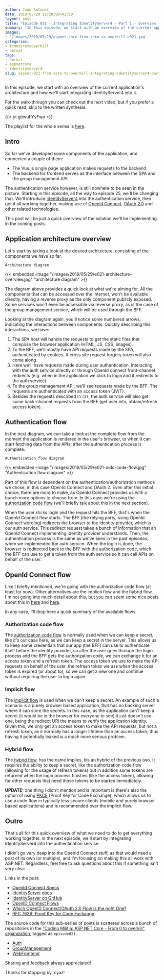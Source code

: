 ```yaml
---
author: João Antunes
date: 2019-05-29 19:20:00+01:00
layout: post
title: "Episode 021 - Integrating IdentityServer4 - Part 1 - Overview - ASP.NET Core: From 0 to overkill"
summary: "In this episode, we start with an overview of the current application's architecture and how we'll start integrating IdentityServer4 into it."
images:
- '/images/2019/05/29/aspnet-core-from-zero-to-overkill-e021.jpg'
categories:
- fromzerotooverkill
- dotnet
tags:
- dotnet
- aspnetcore
- identityserver4
slug: aspnet-021-from-zero-to-overkill-integrating-identityserver4-part1-overview
---
```


In this episode, we start with an overview of the current application's architecture and how we'll start integrating IdentityServer4 into it.

For the walk-through you can check out the next video, but if you prefer a quick read, skip to the written synthesis.

{{< yt gitwuhYvFwo >}}

The playlist for the whole series is [here](https://www.youtube.com/playlist?list=PLN0oN9Azm_MMAjk3nhRnmHdr1l0160Dhs).
<br />

## Intro
So far we've developed some components of the application, and connected a couple of them:
- The Vue.js single page application makes requests to the backend
- The backend for frontend serves as the interface between the SPA and the group management API

The authentication service however, is still nowhere to be seen in the picture. Starting in this episode, all the way to episode 25, we'll be changing that. We'll introduce [IdentityServer4](https://github.com/IdentityServer/IdentityServer4) into the authentication service, then get it all working together, making use of [OpenId Connect](https://openid.net/connect/), [OAuth 2.0](https://oauth.net/2/) and other related technologies.

This post will be just a quick overview of the solution we'll be implementing in the coming posts.

## Application architecture overview
Let's start by taking a look at the desired architecture, consisting of the components we have so far.

`Architecture diagram`

{{< embedded-image "/images/2019/05/29/e021-architecture-overview.jpg" "architecture diagram" >}}

The diagram above provides a quick look at what we're aiming for. All the components that can be accessed over the internet, won't be available directly, having a reverse proxy as the only component publicly exposed. Some services won't even be accessible via reverse proxy, as is the case of the group management service, which will be used through the BFF.

Looking at the diagram again, you'll notice some numbered arrows, indicating the interactions between components. Quickly describing this interactions, we have:

1. The SPA host will handle the requests to get the static files that compose the browser application (HTML, JS, CSS, images).
2. To the BFF, we'll mostly have API requests made by the SPA, authenticated by cookies. A cross site request forgery token will also come along.
3. Here we'll have requests made during user authentication, interacting with the auth service directly or through OpenId connect front-channel redirects (e.g. when in the application we click to login and it redirects to the auth service).
4. To the group management API, we'll see requests made by the BFF. The requests are authenticated with an access token (JWT).
5. Besides the requests described in `(3)`, the auth service will also get some back-channel requests from the BFF (get user info, obtain/refresh access token).			

## Authentication flow
In the next diagram, we can take a look at the complete flow from the moment the application is rendered in the user's browser, to when it can start fetching data from the APIs, after the authentication process is complete.

`Authentication flow diagram`

{{< embedded-image "/images/2019/05/29/e021-oidc-code-flow.jpg" "Authentication flow diagram" >}}

Part of this flow is dependent on the authentication/authorization methods we chose, in this case OpenId Connect and OAuth 2. Even after this initial choice, there are more to make, as OpenId Connect provides us with a bunch more options to choose from. In this case we're using the [authorization code flow](https://openid.net/specs/openid-connect-core-1_0.html#CodeFlowAuth) (we'll briefly talk about this in the next section).

When the user clicks login and the request hits the BFF, that's when the OpenId Connect flow starts. The BFF (the relying party, using OpenId Connect wording) redirects the browser to the identity provider, which is our auth service. This redirect request takes a bunch of information that an OpenId Connect implementing identity provider understands. Then, the authentication process is the same as we've seen in the past episodes, when we implemented the auth service. When the login is done, the browser is redirected back to the BFF with the authorization code, which the BFF can use to get a token from the auth service so it can call APIs on behalf of the user.

## OpenId Connect flow
Like I briefly mentioned, we're going with the authorization code flow (at least for now). Other alternatives are the implicit flow and the hybrid flow. I'm not going into much detail about this, but you can seem some nice posts about this in [here](https://www.scottbrady91.com/OpenID-Connect/OpenID-Connect-Flows) and [here](https://leastprivilege.com/2016/01/17/which-openid-connectoauth-2-o-flow-is-the-right-one/).

In any case, I'll drop here a quick summary of the available flows.

### Authorization code flow
The [authorization code flow](https://openid.net/specs/openid-connect-core-1_0.html#CodeFlowAuth) is normally used when we can keep a secret, like it's our case here, as we can keep a secret in the server. This allows us to keep some credentials that our app (the BFF) can use to authenticate itself before the identity provider, so after the user goes through the login process and the BFF gets the authorization code, we can exchange it for an access token and a refresh token. The access token we use to make the API requests on behalf of the user, the refresh token we use when the access token is expired (or about to), so we can get a new one and continue without requiring the user to login again.

### Implicit flow
The [implicit flow](https://openid.net/specs/openid-connect-core-1_0.html#ImplicitFlowAuth) is used when we can't keep a secret. An example of such a scenario is a purely browser based application, that has no backing server where it can store the secrets. In this case, as the application can't keep a secret (it would be in the browser for everyone to see) it just doesn't use one, being the redirect URI the means to verify the application identity. Given this, we only get an access token to make the API requests, but not a refresh token, as it normally has a longer lifetime than an access token, thus having it potentially leaked is a much more serious problem.

### Hybrid flow
The [hybrid flow](https://openid.net/specs/openid-connect-core-1_0.html#HybridFlowAuth), has the name implies, his an hybrid of the previous two. It requires the ability to keep a secret, like the authorization code flow (allowing for the usage of refresh tokens) but in addition some tokens are returned when the login process finishes (like the access token), allowing for other requests that need those tokens to be started immediately.

**UPDATE:** one thing I didn't mention and is important is there's also the option of using [PKCE](https://oauth.net/2/pkce/) (Proof Key for Code Exchange), which allows us to use a code flow in typically less secure clients (mobile and purely browser based applications) and is recommended over the implicit flow.

## Outro
That's all for this quick overview of what we need to do to get everything working together. In the next episode, we'll start by integrating IdentityServer4 into the authentication service.

I didn't go very deep into the OpenId Connect stuff, as that would need a post of its own (or multiple), and I'm focusing on making this all work with ASP.NET. Regardless, feel free to ask questions about this if something isn't very clear.

Links in the post:
- [OpenId Connect Specs](https://openid.net/developers/specs/)
- [IdentityServer docs](http://docs.identityserver.io)
- [IdentityServer on GitHub](https://github.com/IdentityServer)
- [OpenID Connect Flows](https://www.scottbrady91.com/OpenID-Connect/OpenID-Connect-Flows)
- [Which OpenID Connect/OAuth 2.0 Flow is the right One?](https://leastprivilege.com/2016/01/17/which-openid-connectoauth-2-o-flow-is-the-right-one/)
- [RFC 7636: Proof Key for Code Exchange](https://oauth.net/2/pkce/)


The source code for this sub-series of posts is scattered across a bunch of repositories in the ["Coding Militia: ASP.NET Core - From 0 to overkill" organization](https://github.com/AspNetCoreFromZeroToOverkill), tagged as `episode021`.
- [Auth](https://github.com/AspNetCoreFromZeroToOverkill/Auth/tree/episode021)
- [GroupManagement](https://github.com/AspNetCoreFromZeroToOverkill/GroupManagement/tree/episode021)
- [WebFrontend](https://github.com/AspNetCoreFromZeroToOverkill/WebFrontend/tree/episode021)

Sharing and feedback always appreciated!

Thanks for stopping by, cyaz!